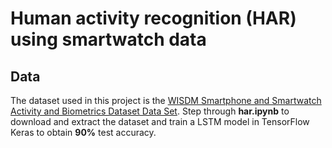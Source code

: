 # Human activity recognition (HAR) using smartwatch data

## Data
The dataset used in this project is the [WISDM Smartphone and Smartwatch Activity and Biometrics Dataset Data Set](https://archive.ics.uci.edu/ml/datasets/WISDM+Smartphone+and+Smartwatch+Activity+and+Biometrics+Dataset+). Step through **har.ipynb** to download and extract the dataset and train a LSTM model in TensorFlow Keras to obtain **90%** test accuracy.

